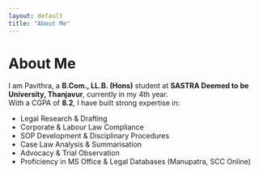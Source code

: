 ```yaml
---
layout: default
title: "About Me"
---
```


# About Me
I am Pavithra, a **B.Com., LL.B. (Hons)** student at **SASTRA Deemed to be University, Thanjavur**, currently in my 4th year.  
With a CGPA of **8.2**, I have built strong expertise in:

- Legal Research & Drafting  
- Corporate & Labour Law Compliance  
- SOP Development & Disciplinary Procedures  
- Case Law Analysis & Summarisation  
- Advocacy & Trial Observation  
- Proficiency in MS Office & Legal Databases (Manupatra, SCC Online)  
